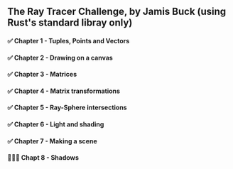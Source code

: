 ## The Ray Tracer Challenge, by Jamis Buck (using Rust's standard libray only)

#### ✅ Chapter 1 - Tuples, Points and Vectors 

#### ✅  Chapter 2 - Drawing on a canvas

#### ✅ Chapter 3 - Matrices 

#### ✅ Chapter 4 - Matrix transformations

#### ✅ Chapter 5 - Ray-Sphere intersections

#### ✅ Chapter 6 - Light and shading

#### ✅ Chapter 7 - Making a scene

#### 👨🏼‍💻 Chapt 8 - Shadows

